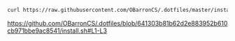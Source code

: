 ```sh
curl https://raw.githubusercontent.com/OBarronCS/.dotfiles/master/install.sh | bash
```

https://github.com/OBarronCS/.dotfiles/blob/641303b81b62d2e883952b610cb971bbe9ac8541/install.sh#L1-L3